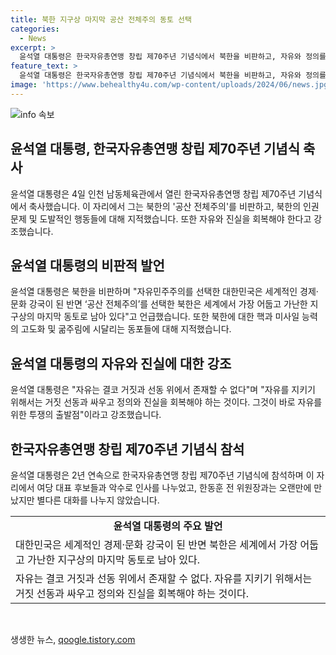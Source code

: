 ```yaml
---
title: 북한 지구상 마지막 공산 전체주의 동토 선택
categories:
  - News
excerpt: >
  윤석열 대통령은 한국자유총연맹 창립 제70주년 기념식에서 북한을 비판하고, 자유와 정의를 언급하며 북한의 도발과 군사력 강화를 비난했다. 또한, 지난해에 이어 2년 연속으로 이 행사에 참석하며 여당 대표 후보들과 만난 사실이 전해졌다. 또는 윤석열 대통령이 북한을 비판하고 자유와 정의를 강조하며 70주년 기념식 참석 후 여당 대표 후보들과 인사를 나누었던 사실이 공개되었다.
feature_text: >
  윤석열 대통령은 한국자유총연맹 창립 제70주년 기념식에서 북한을 비판하고, 자유와 정의를 언급하며 북한의 도발과 군사력 강화를 비난했다. 또한, 지난해에 이어 2년 연속으로 이 행사에 참석하며 여당 대표 후보들과 만난 사실이 전해졌다. 또는 윤석열 대통령이 북한을 비판하고 자유와 정의를 강조하며 70주년 기념식 참석 후 여당 대표 후보들과 인사를 나누었던 사실이 공개되었다.
image: 'https://www.behealthy4u.com/wp-content/uploads/2024/06/news.jpg'
---
```


<p><img src="https://www.behealthy4u.com/wp-content/uploads/2024/06/news.jpg" alt="info 속보" /></p>

<h2 data-ke-size="size26">윤석열 대통령, 한국자유총연맹 창립 제70주년 기념식 축사</h2>

<p data-ke-size="size16">윤석열 대통령은 4일 인천 남동체육관에서 열린 한국자유총연맹 창립 제70주년 기념식에서 축사했습니다. 이 자리에서 그는 북한의 '공산 전체주의'를 비판하고, 북한의 인권 문제 및 도발적인 행동들에 대해 지적했습니다. 또한 자유와 진실을 회복해야 한다고 강조했습니다.</p>

<h2 data-ke-size="size24">윤석열 대통령의 비판적 발언</h2>

<p data-ke-size="size16">윤석열 대통령은 북한을 비판하며 "자유민주주의를 선택한 대한민국은 세계적인 경제·문화 강국이 된 반면 ‘공산 전체주의’를 선택한 북한은 세계에서 가장 어둡고 가난한 지구상의 마지막 동토로 남아 있다"고 언급했습니다. 또한 북한에 대한 핵과 미사일 능력의 고도화 및 굶주림에 시달리는 동포들에 대해 지적했습니다.</p>

<h2 data-ke-size="size24">윤석열 대통령의 자유와 진실에 대한 강조</h2>

<p data-ke-size="size16">윤석열 대통령은 "자유는 결코 거짓과 선동 위에서 존재할 수 없다"며 "자유를 지키기 위해서는 거짓 선동과 싸우고 정의와 진실을 회복해야 하는 것이다. 그것이 바로 자유를 위한 투쟁의 출발점"이라고 강조했습니다.</p>

<h2 data-ke-size="size24">한국자유총연맹 창립 제70주년 기념식 참석</h2>

<p data-ke-size="size16">윤석열 대통령은 2년 연속으로 한국자유총연맹 창립 제70주년 기념식에 참석하며 이 자리에서 여당 대표 후보들과 악수로 인사를 나누었고, 한동훈 전 위원장과는 오랜만에 만났지만 별다른 대화를 나누지 않았습니다.</p>

<table>
    <tr>
        <td style="text-align: center; height: 17px;"><b>윤석열 대통령의 주요 발언</b></td>
    </tr>
    <tr>
        <td>대한민국은 세계적인 경제·문화 강국이 된 반면 북한은 세계에서 가장 어둡고 가난한 지구상의 마지막 동토로 남아 있다.</td>
    </tr>
    <tr>
        <td>자유는 결코 거짓과 선동 위에서 존재할 수 없다. 자유를 지키기 위해서는 거짓 선동과 싸우고 정의와 진실을 회복해야 하는 것이다.</td>
    </tr>
</table>

<p data-ke-size="size16">&nbsp;</p>
생생한 뉴스, <a href="https://qoogle.tistory.com" rel="dofollow">qoogle.tistory.com</a>


